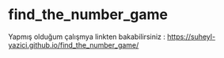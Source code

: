 # find_the_number_game
Yapmış olduğum çalışmya linkten bakabilirsiniz : https://suheyl-yazici.github.io/find_the_number_game/
